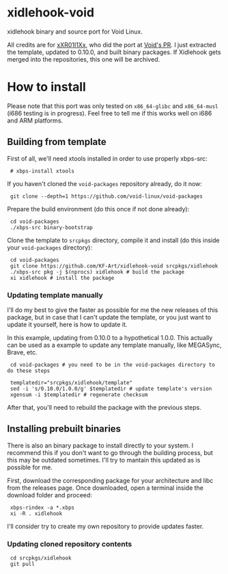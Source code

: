 # xidlehook-void
xidlehook binary and source port for Void Linux.

All credits are for <a href="https://github.com/xXR01I1Xx">xXR01I1Xx</a>, who did the port at <a href="https://github.com/void-linux/void-packages/pull/27774">Void's PR</a>. I just extracted the template, updated to 0.10.0, and built binary packages. If Xidlehook gets merged into the repositories, this one will be archived.

<H1>How to install</H1>

Please note that this port was only tested on <code>x86_64-glibc</code> and <code>x86_64-musl</code> (i686 testing is in progress). Feel free to tell me if this works well on i686 and ARM platforms.

 <H2>Building from template</H2>

First of all, we'll need xtools installed in order to use properly xbps-src:

     # xbps-install xtools

If you haven't cloned the <code>void-packages</code> repository already, do it now:

     git clone --depth=1 https://github.com/void-linux/void-packages

Prepare the build environment (do this once if not done already):

     cd void-packages
     ./xbps-src binary-bootstrap

Clone the template to <code>srcpkgs</code> directory, compile it and install (do this inside your <code>void-packages</code> directory):

     cd void-packages
     git clone https://github.com/KF-Art/xidlehook-void srcpkgs/xidlehook
     ./xbps-src pkg -j $(nprocs) xidlehook # build the package
     xi xidlehook # install the package

<H3>Updating template manually</H3>

I'll do my best to give the faster as possible for me the new releases of this package, but in case that I can't update the template, or you just want to update it yourself, here is how to update it. 

In this example, updating from 0.10.0 to a hypothetical 1.0.0. This actually can be used as a example to update any template manually, like MEGASync, Brave, etc.

     cd void-packages # you need to be in the void-packages directory to do these steps

     templatedir="srcpkgs/xidlehook/template"
     sed -i 's/0.10.0/1.0.0/g' $templatedir # update template's version
     xgensum -i $templatedir # regenerate checksum

After that, you'll need to rebuild the package with the previous steps.

 <H2>Installing prebuilt binaries</H2>
There is also an binary package to install directly to your system. I recommend this if you don't want to go through the building process, but this may be outdated sometimes. I'll try to mantain this updated as is possible for me.

First, download the corresponding package for your architecture and libc from the releases page. Once downloaded, open a terminal inside the download folder and proceed:

     xbps-rindex -a *.xbps
     xi -R . xidlehook

I'll consider try to create my own repository to provide updates faster.
     
<H3>Updating cloned repository contents</H3>

     cd srcpkgs/xidlehook
     git pull

